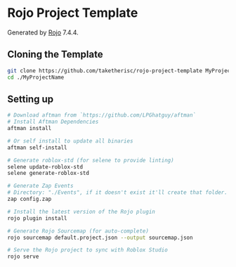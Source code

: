 # Rojo Project Template

Generated by [Rojo](https://github.com/rojo-rbx/rojo) 7.4.4.

## Cloning the Template

```bash
git clone https://github.com/taketherisc/rojo-project-template MyProjectName
cd ./MyProjectName
```

## Setting up

```bash
# Download aftman from `https://github.com/LPGhatguy/aftman`
# Install Aftman Dependencies
aftman install

# Or self install to update all binaries
aftman self-install

# Generate roblox-std (for selene to provide linting)
selene update-roblox-std
selene generate-roblox-std

# Generate Zap Events
# Directory: "./Events", if it doesn't exist it'll create that folder.
zap config.zap

# Install the latest version of the Rojo plugin
rojo plugin install

# Generate Rojo Sourcemap (for auto-complete)
rojo sourcemap default.project.json --output sourcemap.json

# Serve the Rojo project to sync with Roblox Studio
rojo serve
```
